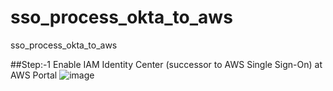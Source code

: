 # sso_process_okta_to_aws
sso_process_okta_to_aws

##Step:-1 Enable IAM Identity Center (successor to AWS Single Sign-On) at AWS Portal
![image](https://user-images.githubusercontent.com/53860717/227470847-29618c04-e326-4ee3-93d9-5b04c9a8646f.png)


